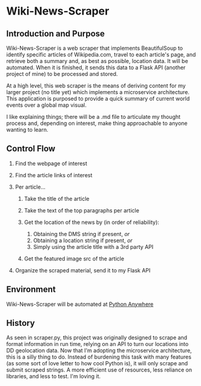 # Wiki-News-Scraper

## Introduction and Purpose

Wiki-News-Scraper is a web scraper that implements BeautifulSoup to identify specific articles of Wikipedia.com, travel to each article's page, and retrieve both a summary and, as best as possible, location data. It will be automated. When it is finished, it sends this data to a Flask API (another project of mine) to be processed and stored.

At a high level, this web scraper is the means of deriving content for my larger project (no title yet) which implements a microservice architecture. This application is purposed to provide a quick summary of current world events over a global map visual.

I like explaining things; there will be a .md file to articulate my thought process and, depending on interest, make thing approachable to anyone wanting to learn.

## Control Flow

1. Find the webpage of interest
1. Find the article links of interest
1. Per article...

   1. Take the title of the article
   1. Take the text of the top paragraphs per article
   1. Get the location of the news by (in order of reliability):

      1. Obtaining the DMS string if present, _or_
      1. Obtaining a location string if present, _or_
      1. Simply using the article title with a 3rd party API

   1. Get the featured image src of the article

1. Organize the scraped material, send it to my Flask API

## Environment

Wiki-News-Scraper will be automated at [Python Anywhere](https://www.pythonanywhere.com/)

## History

As seen in scraper.py, this project was originally designed to scrape and format information in run time, relying on an API to turn our locations into DD geolocation data. Now that I'm adopting the microservice architecture, this is a silly thing to do. Instead of burdening this task with many features (as some sort of love letter to how cool Python is), it will only scrape and submit scraped strings. A more efficient use of resources, less reliance on libraries, and less to test. I'm loving it.
